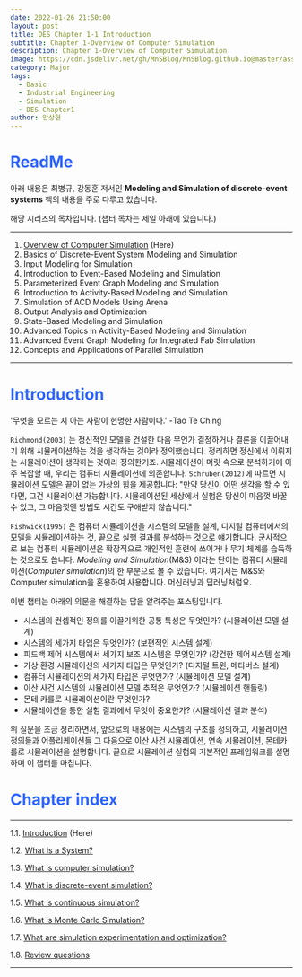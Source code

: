 ```yaml
---
date: 2022-01-26 21:50:00
layout: post
title: DES Chapter 1-1 Introduction
subtitle: Chapter 1-Overview of Computer Simulation
description: Chapter 1-Overview of Computer Simulation
image: https://cdn.jsdelivr.net/gh/MnSBlog/MnSBlog.github.io@master/assets/img/title/title.jpg
category: Major
tags:
  - Basic
  - Industrial Engineering
  - Simulation
  - DES-Chapter1
author: 안상현
---
```




# <span style="color:#2E64FE">ReadMe</span>

 아래 내용은 최병규, 강동훈 저서인 **Modeling and Simulation of discrete-event systems**  책의 내용을 주로 다루고 있습니다. 

 해당 시리즈의 목차입니다. (챕터 목차는 제일 아래에 있습니다.)

---

1. [Overview of Computer Simulation](https://mnsblog.github.io/MJ-SM-Chp1-1Intro/) (Here)
2. Basics of Discrete-Event System Modeling and Simulation
3. Input Modeling for Simulation
4. Introduction to Event-Based Modeling and Simulation
5. Parameterized Event Graph Modeling and Simulation
6. Introduction to Activity-Based Modeling and Simulation
7. Simulation of ACD Models Using Arena
8. Output Analysis and Optimization
9. State-Based Modeling and Simulation
10. Advanced Topics in Activity-Based Modeling and Simulation
11. Advanced Event Graph Modeling for Integrated Fab Simulation
12. Concepts and Applications of Parallel Simulation

---

# <span style="color:#2E64FE">Introduction</span>

'무엇을 모르는 지 아는 사람이 현명한 사람이다.' -Tao Te Ching

 `Richmond(2003)` 는 정신적인 모델을 건설한 다음 무언가 결정하거나 결론을 이끌어내기 위해 시뮬레이션하는 것을 생각하는 것이라 정의했습니다. 정리하면 정신에서 이뤄지는 시뮬레이션이 생각하는 것이라 정의한거죠. 시뮬레이션이 머릿 속으로 분석하기에 아주 복잡할 때, 우리는 컴퓨터 시뮬레이션에 의존합니다. `Schruben(2012)`에 따르면 시뮬레이션 모델은 끝이 없는 가상의 힘을 제공합니다: "만약 당신이 어떤 생각을 할 수 있다면, 그건 시뮬레이션 가능합니다. 시뮬레이션된 세상에서 실험은 당신이 마음껏 바꿀 수 있고, 그 마음껏엔 방법도 시간도 구애받지 않습니다."

 `Fishwick(1995)` 은 컴퓨터 시뮬레이션을 시스템의 모델을 설계, 디지털 컴퓨터에서의 모델을 시뮬레이션하는 것, 끝으로 실행 결과를 분석하는 것으로 얘기합니다. 군사적으로 보는 컴퓨터 시뮬레이션은 확장적으로 개인적인 훈련에 쓰이거나 무기 체계를 습득하는 것으로도 씁니다. *Modeling and Simulation*(M&S) 이라는 단어는 컴퓨터 시뮬레이션(*Computer simulation*)의 한 부분으로 볼 수 있습니다. 여기서는 M&S와 Computer simulation을 혼용하여 사용합니다. 머신러닝과 딥러닝처럼요.

 이번 챕터는 아래의 의문을 해결하는 답을 알려주는 포스팅입니다. 

- 시스템의 컨셉적인 정의를 이끌기위한 공통 특성은 무엇인가? (시뮬레이션 모델 설계)
- 시스템의 세가지 타입은 무엇인가? (보편적인 시스템 설계)
- 피드백 제어 시스템에서 세가지 보조 시스템은 무엇인가? (강건한 제어시스템 설계)
- 가상 환경 시뮬레이션의 세가지 타입은 무엇인가? (디지털 트윈, 메타버스 설계)
- 컴퓨터 시뮬레이션의 세가지 타입은 무엇인가? (시뮬레이션 모델 설계)
- 이산 사건 시스템의 시뮬레이션 모델 추적은 무엇인가? (시뮬레이션 핸들링)
- 몬테 카를로 시뮬레이션이란 무엇인가?
- 시뮬레이션을 통한 실험 결과에서 무엇이 중요한가? (시뮬레이션 결과 분석)

위 질문을 조금 정리하면서, 앞으로의 내용에는 시스템의 구조를 정의하고, 시뮬레이션 정의들과 어플리케이션들 그 다음으로 이산 사건 시뮬레이션, 연속 시뮬레이션, 몬테카를로 시뮬레이션을 설명합니다. 끝으로 시뮬레이션 실험의 기본적인 프레임워크를 설명하며 이 챕터를 마칩니다.

# <span style="color:#2E64FE">Chapter index</span>

---

1.1. [Introduction](https://mnsblog.github.io/MJ-SM-Chp1-1/) (Here)

1.2. [What is a System?](https://mnsblog.github.io/MJ-SM-Chp1-2/) 

1.3. [What is computer simulation?](https://mnsblog.github.io/MJ-SM-Chp1-3/)

1.4. [What is discrete-event simulation?](https://mnsblog.github.io/MJ-SM-Chp1-4/)

1.5. [What is continuous simulation?](https://mnsblog.github.io/MJ-SM-Chp1-5/)

1.6. [What is Monte Carlo Simulation?](https://mnsblog.github.io/MJ-SM-Chp1-6/)

1.7. [What are simulation experimentation and optimization?](https://mnsblog.github.io/MJ-SM-Chp1-7/)

1.8. [Review questions](https://mnsblog.github.io/MJ-SM-Chp1-8/)

---

